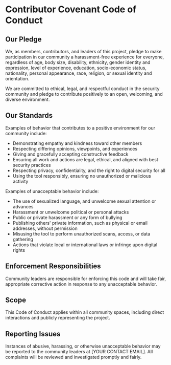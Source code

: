 # Contributor Covenant Code of Conduct

## Our Pledge

We, as members, contributors, and leaders of this project, pledge to make participation in our community a harassment-free experience for everyone, regardless of age, body size, disability, ethnicity, gender identity and expression, level of experience, education, socio-economic status, nationality, personal appearance, race, religion, or sexual identity and orientation.

We are committed to ethical, legal, and respectful conduct in the security community and pledge to contribute positively to an open, welcoming, and diverse environment.

## Our Standards

Examples of behavior that contributes to a positive environment for our community include:

* Demonstrating empathy and kindness toward other members
* Respecting differing opinions, viewpoints, and experiences
* Giving and gracefully accepting constructive feedback
* Ensuring all work and actions are legal, ethical, and aligned with best security practices
* Respecting privacy, confidentiality, and the right to digital security for all
* Using the tool responsibly, ensuring no unauthorized or malicious activity

Examples of unacceptable behavior include:

* The use of sexualized language, and unwelcome sexual attention or advances
* Harassment or unwelcome political or personal attacks
* Public or private harassment or any form of bullying
* Publishing others' private information, such as physical or email addresses, without permission
* Misusing the tool to perform unauthorized scans, access, or data gathering
* Actions that violate local or international laws or infringe upon digital rights

## Enforcement Responsibilities

Community leaders are responsible for enforcing this code and will take fair, appropriate corrective action in response to any unacceptable behavior.

## Scope

This Code of Conduct applies within all community spaces, including direct interactions and publicly representing the project.

## Reporting Issues

Instances of abusive, harassing, or otherwise unacceptable behavior may be reported to the community leaders at [YOUR CONTACT EMAIL]. All complaints will be reviewed and investigated promptly and fairly.
